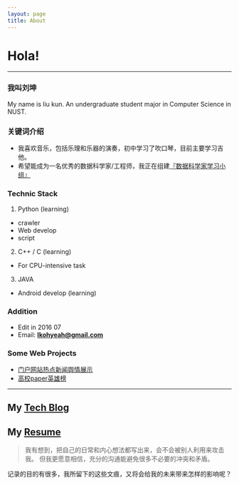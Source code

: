 ```yaml
---
layout: page
title: About
---
```



# Hola!
****

### 我叫刘坤
My name is liu kun.
An undergraduate student major in Computer Science in NUST.


### 关键词介绍
* 我喜欢音乐，包括乐理和乐器的演奏，初中学习了吹口琴，目前主要学习吉他。
* 希望能成为一名优秀的数据科学家/工程师，我正在组建[『数据科学家学习小组』](https://artofstate.slack.com/)

### Technic Stack
1. Python (learning)
  * crawler
  * Web develop
  * script
2. C++ / C (learning)
  * For CPU-intensive task
3. JAVA
  * Android develop (learning)


### Addition
* Edit in 2016 07
* Email: **lkohyeah@gmail.com**

### Some Web Projects
* [门户网站热点新闻舆情展示](http://115.159.108.164:8080/news/)
* [高校paper英雄榜](http://115.159.108.164:9080/researcher)

****

## My [Tech Blog](http://www.cnblogs.com/learn-to-rock/)

## My [Resume](http://tofind.space/public/resume.pdf)

> 我有想到，把自己的日常和内心想法都写出来，会不会被别人利用来攻击我。
但我更愿意相信，充分的沟通能避免很多不必要的冲突和矛盾。

记录的目的有很多，我所留下的这些文痕，又将会给我的未来带来怎样的影响呢？
